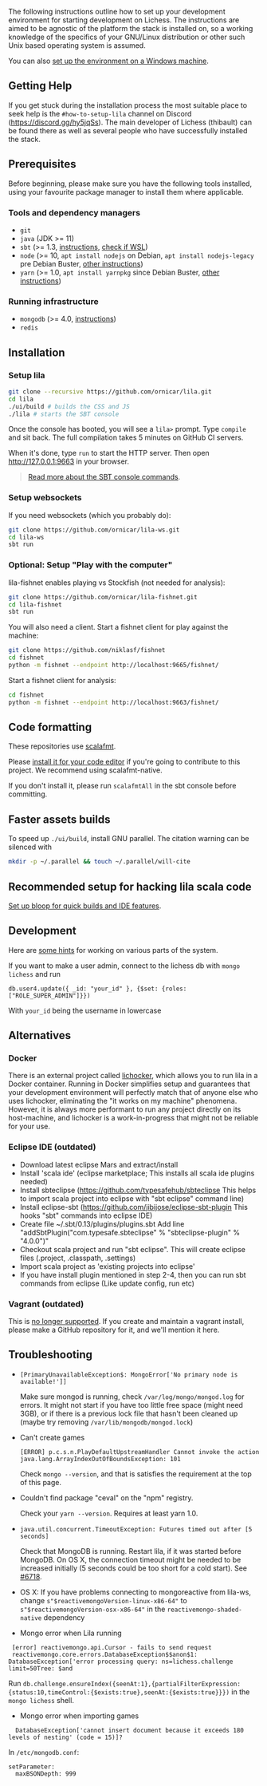 The following instructions outline how to set up your development environment for starting development on Lichess. The instructions are aimed to be agnostic of the platform the stack is installed on, so a working knowledge of the specifics of your GNU/Linux distribution or other such Unix based operating system is assumed. 

You can also [set up the environment on a Windows machine](Lichess-Development-Onboarding-(Windows)).

## Getting Help

If you get stuck during the installation process the most suitable place to seek help is the `#how-to-setup-lila` channel on Discord (https://discord.gg/hy5jqSs). The main developer of Lichess (thibault) can be found there as well as several people who have successfully installed the stack.

## Prerequisites

Before beginning, please make sure you have the following tools installed, using your favourite package manager to install them where applicable.

### Tools and dependency managers
* `git`
* `java` (JDK >= 11)
* `sbt` (>= 1.3, [instructions](https://www.scala-sbt.org/release/docs/Setup.html), [check if WSL](https://github.com/microsoft/WSL/issues/3286#issuecomment-402594992))
* `node` (>= 10, `apt install nodejs` on Debian, `apt install nodejs-legacy` pre Debian Buster, [other instructions](https://github.com/nodesource/distributions/blob/master/README.md#installation-instructions))
* `yarn` (>= 1.0, `apt install yarnpkg` since Debian Buster, [other instructions](https://yarnpkg.com/lang/en/docs/install/))

### Running infrastructure
* `mongodb` (>= 4.0, [instructions](https://docs.mongodb.com/manual/administration/install-on-linux/))
* `redis` 

## Installation

### Setup lila

```sh
git clone --recursive https://github.com/ornicar/lila.git
cd lila
./ui/build # builds the CSS and JS
./lila # starts the SBT console
```
Once the console has booted, you will see a `lila>` prompt. Type `compile` and sit back. The full compilation takes 5 minutes on GitHub CI servers.

When it's done,  type `run` to start the HTTP server.
Then open http://127.0.0.1:9663 in your browser.

> [Read more about the SBT console commands](https://www.playframework.com/documentation/2.8.x/PlayConsole).

### Setup websockets

If you need websockets (which you probably do):
```sh
git clone https://github.com/ornicar/lila-ws.git
cd lila-ws
sbt run
```

### Optional: Setup "Play with the computer"

lila-fishnet enables playing vs Stockfish (not needed for analysis):

```sh
git clone https://github.com/ornicar/lila-fishnet.git
cd lila-fishnet
sbt run
```

You will also need a client. Start a fishnet client for play against the machine:

```sh
git clone https://github.com/niklasf/fishnet
cd fishnet
python -m fishnet --endpoint http://localhost:9665/fishnet/
```

Start a fishnet client for analysis:

```sh
cd fishnet
python -m fishnet --endpoint http://localhost:9663/fishnet/
```

## Code formatting

These repositories use [scalafmt](https://scalameta.org/scalafmt/).

Please [install it for your code editor](https://scalameta.org/scalafmt/docs/installation.html)
if you're going to contribute to this project. We recommend using scalafmt-native.

If you don't install it, please run `scalafmtAll` in the sbt console before committing.

## Faster assets builds

To speed up `./ui/build`, install GNU parallel. The citation warning can be silenced with
```sh
mkdir -p ~/.parallel && touch ~/.parallel/will-cite
```

## Recommended setup for hacking lila scala code

[Set up bloop for quick builds and IDE features](Lichess-Development-With-Bloop).


## Development

Here are [some hints](Working-on-...) for working on various parts of the system.

If you want to make a user admin, connect to the lichess db with `mongo lichess` and run
```
db.user4.update({ _id: "your_id" }, {$set: {roles: ["ROLE_SUPER_ADMIN"]}})
```
With `your_id` being the username in lowercase

## Alternatives

### Docker

There is an external project called [lichocker](https://github.com/BrandonE/lichocker), which allows you to run lila in a Docker container. Running in Docker simplifies setup and guarantees that your development environment will perfectly match that of anyone else who uses lichocker, eliminating the "it works on my machine" phenomena. However, it is always more performant to run any project directly on its host-machine, and lichocker is a work-in-progress that might not be reliable for your use.

### Eclipse IDE (outdated)

* Download latest eclipse Mars and extract/install
* Install 'scala ide' (eclipse marketplace; This installs all scala ide plugins needed)
* Install sbteclipse (https://github.com/typesafehub/sbteclipse This helps to import scala project into eclipse with "sbt eclipse" command line)
* Install eclipse-sbt (https://github.com/jibijose/eclipse-sbt-plugin This hooks "sbt" commands into eclipse IDE)
* Create file ~/.sbt/0.13/plugins/plugins.sbt Add line "addSbtPlugin("com.typesafe.sbteclipse" % "sbteclipse-plugin" % "4.0.0")"
* Checkout scala project and run "sbt eclipse". This will create eclipse files (.project, .classpath, .settings)
* Import scala project as 'existing projects into eclipse'
* If you have install plugin mentioned in step 2-4, then you can run sbt commands from eclipse (Like update config, run etc)

### Vagrant (outdated)

This is [no longer supported](https://github.com/ornicar/lila/commit/75c87849c294d7530111bbb98dc6077a328bcea6). If you create and maintain a vagrant install, please make a GitHub repository for it, and we'll mention it here.

## Troubleshooting

* ```
  [PrimaryUnavailableException$: MongoError['No primary node is available!']]
  ```
  Make sure mongod is running, check `/var/log/mongo/mongod.log` for errors.
  It might not start if you have too little free space (might need 3GB), or if there is a previous lock file that hasn't been cleaned up (maybe try removing `/var/lib/mongodb/mongod.lock`)

* Can't create games
  ```
  [ERROR] p.c.s.n.PlayDefaultUpstreamHandler Cannot invoke the action
  java.lang.ArrayIndexOutOfBoundsException: 101
  ```
  Check `mongo --version`, and that is satisfies the requirement at the top of this page.

* Couldn't find package "ceval" on the "npm" registry.

  Check your `yarn --version`. Requires at least yarn 1.0.

* ```
  java.util.concurrent.TimeoutException: Futures timed out after [5 seconds]
  ```
  Check that MongoDB is running. Restart lila, if it was started before MongoDB.
  On OS X, the connection timeout might be needed to be increased initially (5 seconds could be too short for a cold start). See [#6718](https://github.com/ornicar/lila/issues/6718).

* OS X: If you have problems connecting to mongoreactive from lila-ws, change `s"$reactivemongoVersion-linux-x86-64"` to `s"$reactivemongoVersion-osx-x86-64"` in the `reactivemongo-shaded-native` dependency

* Mongo error when Lila running
 ```
  [error] reactivemongo.api.Cursor - fails to send request
  reactivemongo.core.errors.DatabaseException$$anon$1: DatabaseException['error processing query: ns=lichess.challenge limit=50Tree: $and
  ```
  Run `db.challenge.ensureIndex({seenAt:1},{partialFilterExpression:{status:10,timeControl:{$exists:true},seenAt:{$exists:true}}})` in the `mongo lichess` shell.

* Mongo error when importing games
```
  DatabaseException['cannot insert document because it exceeds 180 levels of nesting' (code = 15)]?
  ```
  In `/etc/mongodb.conf`:
  ```
  setParameter:
    maxBSONDepth: 999
  ```